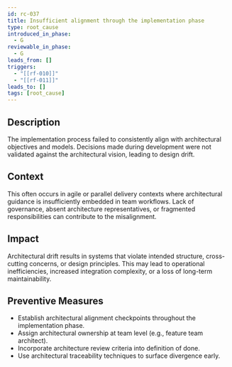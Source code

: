 ```yaml
---
id: rc-037
title: Insufficient alignment through the implementation phase
type: root_cause
introduced_in_phase:
  - G
reviewable_in_phase:
  - G
leads_from: []
triggers:
  - "[[rf-010]]"
  - "[[rf-011]]"
leads_to: []
tags: [root_cause]
---
```


## Description
The implementation process failed to consistently align with architectural objectives and models. Decisions made during development were not validated against the architectural vision, leading to design drift.

## Context
This often occurs in agile or parallel delivery contexts where architectural guidance is insufficiently embedded in team workflows. Lack of governance, absent architecture representatives, or fragmented responsibilities can contribute to the misalignment.

## Impact
Architectural drift results in systems that violate intended structure, cross-cutting concerns, or design principles. This may lead to operational inefficiencies, increased integration complexity, or a loss of long-term maintainability.

## Preventive Measures
- Establish architectural alignment checkpoints throughout the implementation phase.
- Assign architectural ownership at team level (e.g., feature team architect).
- Incorporate architecture review criteria into definition of done.
- Use architectural traceability techniques to surface divergence early.
